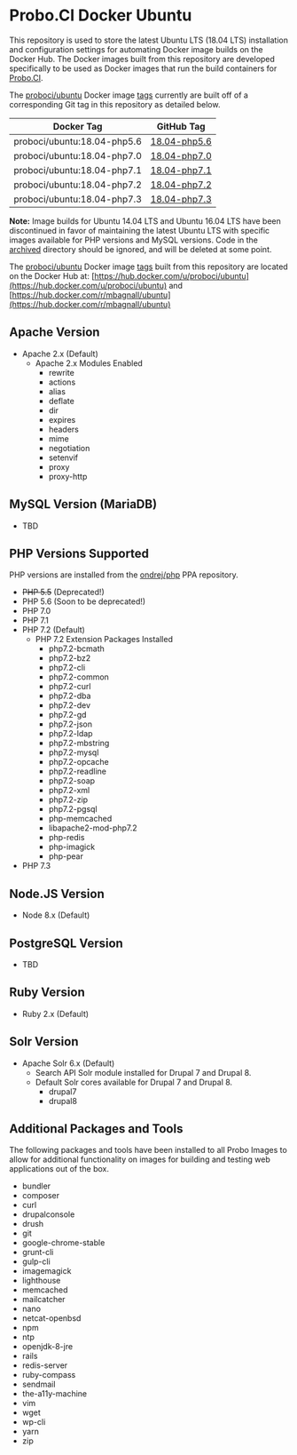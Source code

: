 # Probo.CI Docker Ubuntu

This repository is used to store the latest Ubuntu LTS (18.04 LTS) installation and configuration settings for automating Docker image builds on the Docker Hub. The Docker images built from this repository are developed specifically to be used as Docker images that run the build containers for [Probo.CI](https://probo.ci).

The [proboci/ubuntu](https://hub.docker.com/u/proboci/ubuntu) Docker image [tags](https://hub.docker.com/r/proboci/ubuntu/tags) currently are built off of a corresponding Git tag in this repository as detailed below.

| Docker Tag  | GitHub Tag |
| ------------- | ------------- |
| proboci/ubuntu:18.04-php5.6  | [18.04-php5.6](https://github.com/ProboCI/docker-ubuntu/tree/18.04-php5.6)  |
| proboci/ubuntu:18.04-php7.0  | [18.04-php7.0](https://github.com/ProboCI/docker-ubuntu/tree/18.04-php7.0)  |
| proboci/ubuntu:18.04-php7.1  | [18.04-php7.1](https://github.com/ProboCI/docker-ubuntu/tree/18.04-php7.1)  |
| proboci/ubuntu:18.04-php7.2  | [18.04-php7.2](https://github.com/ProboCI/docker-ubuntu/tree/18.04-php7.2)  |
| proboci/ubuntu:18.04-php7.3  | [18.04-php7.3](https://github.com/ProboCI/docker-ubuntu/tree/18.04-php7.3)  |

**Note:** Image builds for Ubuntu 14.04 LTS and Ubuntu 16.04 LTS have been discontinued in favor of maintaining the latest Ubuntu LTS with specific images available for PHP versions and MySQL versions. Code in the [archived](https://github.com/ProboCI/docker-ubuntu/tree/master/archived) directory should be ignored, and will be deleted at some point.

The [proboci/ubuntu](https://hub.docker.com/u/proboci/ubuntu) Docker image [tags](https://hub.docker.com/r/proboci/ubuntu/tags) built from this repository are located on the Docker Hub at: [https://hub.docker.com/u/proboci/ubuntu](https://hub.docker.com/u/proboci/ubuntu) and [https://hub.docker.com/r/mbagnall/ubuntu](https://hub.docker.com/r/mbagnall/ubuntu)

## Apache Version
- Apache 2.x (Default)
  - Apache 2.x Modules Enabled
    - rewrite
    - actions
    - alias
    - deflate
    - dir
    - expires
    - headers
    - mime
    - negotiation
    - setenvif
    - proxy
    - proxy-http

## MySQL Version (MariaDB)
- TBD

## PHP Versions Supported
PHP versions are installed from the [ondrej/php](https://launchpad.net/~ondrej/+archive/ubuntu/php) PPA repository.

- ~~PHP 5.5~~ (Deprecated!)
- PHP 5.6 (Soon to be deprecated!)
- PHP 7.0
- PHP 7.1
- PHP 7.2 (Default)
  - PHP 7.2 Extension Packages Installed
    - php7.2-bcmath
    - php7.2-bz2
    - php7.2-cli
    - php7.2-common
    - php7.2-curl
    - php7.2-dba
    - php7.2-dev
    - php7.2-gd
    - php7.2-json
    - php7.2-ldap
    - php7.2-mbstring
    - php7.2-mysql
    - php7.2-opcache
    - php7.2-readline
    - php7.2-soap
    - php7.2-xml
    - php7.2-zip
    - php7.2-pgsql
    - php-memcached
    - libapache2-mod-php7.2
    - php-redis
    - php-imagick
    - php-pear
- PHP 7.3

## Node.JS Version
- Node 8.x (Default)

## PostgreSQL Version
- TBD

## Ruby Version
- Ruby 2.x (Default)

## Solr Version
- Apache Solr 6.x (Default)
  - Search API Solr module installed for Drupal 7 and Drupal 8.
  - Default Solr cores available for Drupal 7 and Drupal 8.
    - drupal7
    - drupal8

## Additional Packages and Tools
The following packages and tools have been installed to all Probo Images to allow for additional functionality on images for building and testing web applications out of the box.

- bundler
- composer
- curl
- drupalconsole
- drush
- git
- google-chrome-stable
- grunt-cli
- gulp-cli
- imagemagick
- lighthouse
- memcached
- mailcatcher
- nano
- netcat-openbsd
- npm
- ntp
- openjdk-8-jre
- rails
- redis-server
- ruby-compass
- sendmail
- the-a11y-machine
- vim
- wget
- wp-cli
- yarn
- zip
